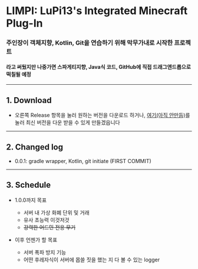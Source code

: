 # LIMPI: LuPi13's Integrated Minecraft Plug-In
### 주인장이 객체지향, Kotlin, Git을 연습하기 위해 막무가내로 시작한 프로젝트

#### 라고 써뒀지만 나중가면 스파게티지향, Java식 코드, GitHub에 직접 드래그앤드롭으로 떡칠될 예정

- - -

## 1. Download
- 오른쪽 Release 항목을 눌러 원하는 버전을 다운로드 하거나, [여기(아직 안만듬)](https://github.com/LuPi13/LIMPI)를 눌러 최신 버전을 다운 받을 수 있게 만들겠읍니다

- - -

## 2. Changed log
- 0.0.1: gradle wrapper, Kotlin, git initiate (FIRST COMMIT)

- - -

## 3. Schedule
- 1.0.0까지 목표
    + 서버 내 가상 화폐 단위 및 거래
    + 유사 초능력 이것저것
    + ~~강력한 어드민 전용 무기~~


- 이후 언젠가 할 목표
    + 서버 폭파 방지 기능
    + 어떤 후레자식이 서버에 몹쓸 짓을 했는 지 다 볼 수 있는 logger
